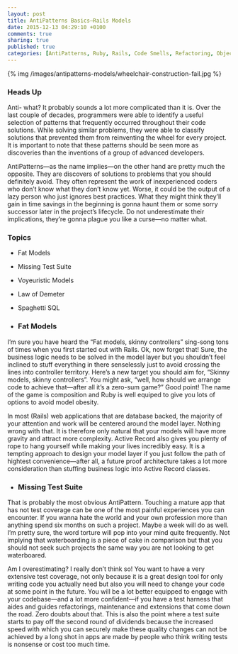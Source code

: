 ```yaml
---
layout: post
title: AntiPatterns Basics—Rails Models
date: 2015-12-13 04:29:10 +0100
comments: true
sharing: true
published: true 
categories: [AntiPatterns, Ruby, Rails, Code Smells, Refactoring, Object Oriented Programming ]
---
```


{% img /images/antipatterns-models/wheelchair-construction-fail.jpg %}

### Heads Up

Anti- what? It probably sounds a lot more complicated than it is. Over the last couple of decades, programmers were able to identify a useful selection of patterns that frequently occurred throughout their code solutions. While solving similar problems, they were able to classify solutions that prevented them from reinventing the wheel for every project. It is important to note that these patterns should be seen more as discoveries than the inventions of a group of advanced developers.

AntiPatterns—as the name implies—on the other hand are pretty much the opposite. They are discovers of solutions to problems that you should definitely avoid. They often represent the work of inexperienced coders who don’t know what they don’t know yet. Worse, it could be the output of a lazy person who just ignores best practices. What they might think they’ll gain in time savings in the beginning is gonna haunt them or some sorry successor later in the project’s lifecycle. Do not underestimate their implications, they’re gonna plague you like a curse—no matter what.

### Topics

+ Fat Models
+ Missing Test Suite
+ Voyeuristic Models
+ Law of Demeter
+ Spaghetti SQL

+ ### Fat Models

I’m sure you have heard the “Fat models, skinny controllers” sing-song tons of times when you first started out with Rails. Ok, now forget that! Sure, the business logic needs to be solved in the model layer but you shouldn’t feel inclined to stuff everything in there senselessly just to avoid crossing the lines into controller territory. Here’s a new target you should aim for, “Skinny models, skinny controllers”. You might ask, “well, how should we arrange code to achieve that—after all it’s a zero-sum game?” Good point! The name of the game is composition and Ruby is well equiped to give you lots of options to avoid model obesity.  

In most (Rails) web applications that are database backed, the majority of your attention and work will be centered around the model layer. Nothing wrong with that. It is therefore only natural that your models will have more gravity and attract more complexity. Active Record also gives you plenty of rope to hang yourself while making your lives incredibly easy. It is a tempting approach to design your model layer if you just follow the path of hightest convenience—after all, a future proof architecture takes a lot more consideration than stuffing business logic into Active Record classes.

+ ### Missing Test Suite 

That is probably the most obvious AntiPattern. Touching a mature app that has not test coverage can be one of the most painful experiences you can encounter. If you wanna hate the world and your own profession more than anything spend six months on such a project. Maybe a week will do as well. I’m pretty sure, the word torture will pop into your mind quite frequently. Not implying that waterboarding is a piece of cake in comparison but that you should not seek such projects the same way you are not looking to get waterboared.

Am I overestimating? I really don’t think so! You want to have a very extensive test coverage, not only because it is a great design tool for only writing code you actually need but also you will need to change your code at some point in the future. You will be a lot better equipped to engage with your codebase—and a lot more confident—if you have a test harness that aides and guides refactorings, maintenance and extensions that come down the road. Zero doubts about that. This is also the point where a test suite starts to pay off the second round of dividends because the increased speed with which you can securely make these quality changes can not be achieved by a long shot in apps are made by people who think writing tests is nonsense or cost too much time. 
